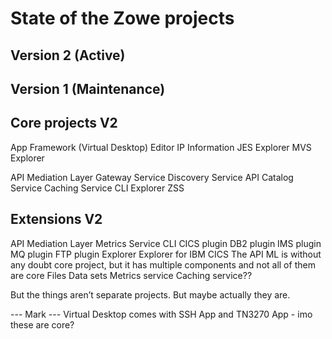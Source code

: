 # State of the Zowe projects

## Version 2 (Active)



## Version 1 (Maintenance)


## Core projects V2
App Framework (Virtual Desktop)
Editor
IP Information
JES Explorer
MVS Explorer

API Mediation Layer
Gateway Service
Discovery Service
API Catalog Service
Caching Service
CLI
Explorer
ZSS

## Extensions V2
API Mediation Layer
Metrics Service
CLI
CICS plugin
DB2 plugin
IMS plugin
MQ plugin
FTP plugin
Explorer
Explorer for IBM CICS
The API ML is without any doubt core project, but it has multiple components and not all of them are core
Files
Data sets
Metrics service
Caching service??

But the things aren’t separate projects. But maybe actually they are. 

--- Mark --- 
Virtual Desktop comes with SSH App and TN3270 App - imo these are core?
